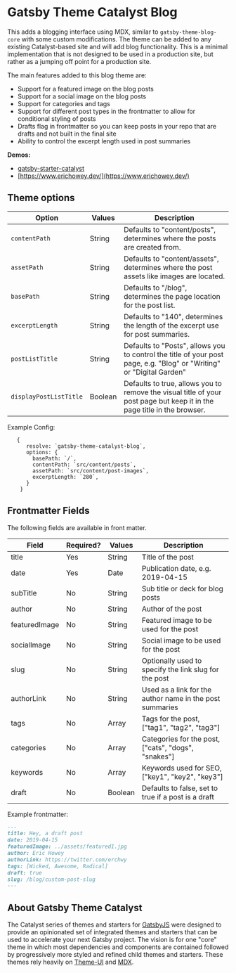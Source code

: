 # Gatsby Theme Catalyst Blog

This adds a blogging interface using MDX, similar to `gatsby-theme-blog-core` with some custom modifications. The theme can be added to any existing Catalyst-based site and will add blog functionality. This is a minimal implementation that is not designed to be used in a production site, but rather as a jumping off point for a production site.

The main features added to this blog theme are:

- Support for a featured image on the blog posts
- Support for a social image on the blog posts
- Support for categories and tags
- Support for different post types in the frontmatter to allow for conditional styling of posts
- Drafts flag in frontmatter so you can keep posts in your repo that are drafts and not built in the final site
- Ability to control the excerpt length used in post summaries

**Demos:**

- [gatsby-starter-catalyst](https://gatsby-starter-catalyst.netlify.app/)
- [https://www.erichowey.dev/](https://www.erichowey.dev/)

## Theme options

| Option                 | Values  | Description                                                                                                             |
| ---------------------- | ------- | ----------------------------------------------------------------------------------------------------------------------- |
| `contentPath`          | String  | Defaults to "content/posts", determines where the posts are created from.                                               |
| `assetPath`            | String  | Defaults to "content/assets", determines where the post assets like images are located.                                 |
| `basePath`             | String  | Defaults to "/blog", determines the page location for the post list.                                                    |
| `excerptLength`        | String  | Defaults to "140", determines the length of the excerpt use for post summaries.                                         |
| `postListTitle`        | String  | Defaults to "Posts", allows you to control the title of your post page, e.g. "Blog" or "Writing" or "Digital Garden"    |
| `displayPostListTitle` | Boolean | Defaults to true, allows you to remove the visual title of your post page but keep it in the page title in the browser. |

Example Config:

```
   {
      resolve: `gatsby-theme-catalyst-blog`,
      options: {
        basePath: `/`,
        contentPath: `src/content/posts`,
        assetPath: `src/content/post-images`,
        excerptLength: `280`,
      }
    }
```

## Frontmatter Fields

The following fields are available in front matter.

| Field         | Required? | Values  | Description                                              |
| ------------- | --------- | ------- | -------------------------------------------------------- |
| title         | Yes       | String  | Title of the post                                        |
| date          | Yes       | Date    | Publication date, e.g. 2019-04-15                        |
| subTitle      | No        | String  | Sub title or deck for blog posts                         |
| author        | No        | String  | Author of the post                                       |
| featuredImage | No        | String  | Featured image to be used for the post                   |
| socialImage   | No        | String  | Social image to be used for the post                     |
| slug          | No        | String  | Optionally used to specify the link slug for the post    |
| authorLink    | No        | String  | Used as a link for the author name in the post summaries |
| tags          | No        | Array   | Tags for the post, ["tag1", "tag2", "tag3"]              |
| categories    | No        | Array   | Categories for the post, ["cats", "dogs", "snakes"]      |
| keywords      | No        | Array   | Keywords used for SEO, ["key1", "key2", "key3"]          |
| draft         | No        | Boolean | Defaults to false, set to true if a post is a draft      |

Example frontmatter:

```md
---
title: Hey, a draft post
date: 2019-04-15
featuredImage: ../assets/featured1.jpg
author: Eric Howey
authorLink: https://twitter.com/erchwy
tags: [Wicked, Awesome, Radical]
draft: true
slug: /blog/custom-post-slug
---
```

## About Gatsby Theme Catalyst

The Catalyst series of themes and starters for [GatsbyJS](https://www.gatsbyjs.org/) were designed to provide an opinionated set of integrated themes and starters that can be used to accelerate your next Gatsby project. The vision is for one "core" theme in which most dependencies and components are contained followed by progressively more styled and refined child themes and starters. These themes rely heavily on [Theme-UI](https://theme-ui.com/) and [MDX](https://mdxjs.com/getting-started/gatsby/).
